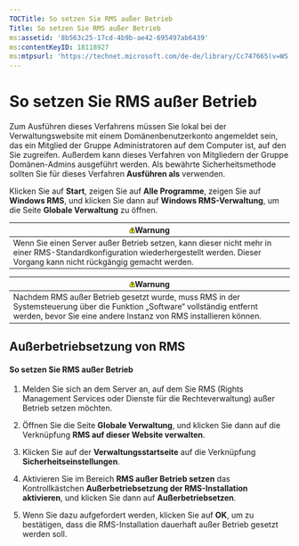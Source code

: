 ```yaml
---
TOCTitle: So setzen Sie RMS außer Betrieb
Title: So setzen Sie RMS außer Betrieb
ms:assetid: '8b563c25-17cd-4b9b-ae42-695497ab6439'
ms:contentKeyID: 18118927
ms:mtpsurl: 'https://technet.microsoft.com/de-de/library/Cc747665(v=WS.10)'
---
```


So setzen Sie RMS außer Betrieb
===============================

Zum Ausführen dieses Verfahrens müssen Sie lokal bei der Verwaltungswebsite mit einem Domänenbenutzerkonto angemeldet sein, das ein Mitglied der Gruppe Administratoren auf dem Computer ist, auf den Sie zugreifen. Außerdem kann dieses Verfahren von Mitgliedern der Gruppe Domänen-Admins ausgeführt werden. Als bewährte Sicherheitsmethode sollten Sie für dieses Verfahren **Ausführen als** verwenden.

Klicken Sie auf **Start**, zeigen Sie auf **Alle Programme**, zeigen Sie auf **Windows RMS**, und klicken Sie dann auf **Windows RMS-Verwaltung**, um die Seite **Globale Verwaltung** zu öffnen.

| ![](images/Cc747665.Warning(WS.10).gif)Warnung                                                                                                          |
|--------------------------------------------------------------------------------------------------------------------------------------------------------------------------------------|
| Wenn Sie einen Server außer Betrieb setzen, kann dieser nicht mehr in einer RMS-Standardkonfiguration wiederhergestellt werden. Dieser Vorgang kann nicht rückgängig gemacht werden. |

| ![](images/Cc747665.Warning(WS.10).gif)Warnung                                                                                                                   |
|-----------------------------------------------------------------------------------------------------------------------------------------------------------------------------------------------|
| Nachdem RMS außer Betrieb gesetzt wurde, muss RMS in der Systemsteuerung über die Funktion „Software“ vollständig entfernt werden, bevor Sie eine andere Instanz von RMS installieren können. |

Außerbetriebsetzung von RMS
---------------------------

#### So setzen Sie RMS außer Betrieb

1.  Melden Sie sich an dem Server an, auf dem Sie RMS (Rights Management Services oder Dienste für die Rechteverwaltung) außer Betrieb setzen möchten.

2.  Öffnen Sie die Seite **Globale Verwaltung**, und klicken Sie dann auf die Verknüpfung **RMS auf dieser Website verwalten**.

3.  Klicken Sie auf der **Verwaltungsstartseite** auf die Verknüpfung **Sicherheitseinstellungen**.

4.  Aktivieren Sie im Bereich **RMS außer Betrieb setzen** das Kontrollkästchen **Außerbetriebsetzung der RMS-Installation aktivieren**, und klicken Sie dann auf **Außerbetriebsetzen**.

5.  Wenn Sie dazu aufgefordert werden, klicken Sie auf **OK**, um zu bestätigen, dass die RMS-Installation dauerhaft außer Betrieb gesetzt werden soll.
